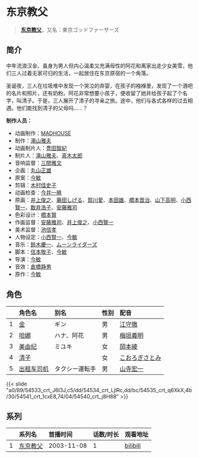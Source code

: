 # 东京教父


> <u>**[东京教父](https://bgm.tv/subject/842)**</u>，又名：東京ゴッドファーザーズ

## 简介

中年流浪汉金、虽身为男人但内心温柔又充满母性的阿花和离家出走少女美雪，他们三人过着无家可归的生活，一起居住在东京原宿的一个角落。

圣诞夜，三人在垃圾堆中发现一个哭泣的弃婴，在孩子的襁褓里，发现了一个酒吧的名片和照片，还有奶粉。阿花非常想要小孩子，便收留了她并给孩子起了个名字，叫清子。于是，三人展开了清子的寻亲之旅。途中，他们与各式各样的过去相遇。他们能找到清子的父母吗……？

**制作人员：**
- 动画制作：[MADHOUSE](https://bgm.tv/person/603)
- 制作：[滝山雅夫](https://bgm.tv/person/1239)
- 动画制片人：[豊田智紀](https://bgm.tv/person/49645)
- 制片人：[滝山雅夫](https://bgm.tv/person/1239)、[真木太郎](https://bgm.tv/person/372)
- 音响监督：[三間雅文](https://bgm.tv/person/42)
- 企画：[丸山正雄](https://bgm.tv/person/914)
- 原案：[今敏](https://bgm.tv/person/1313)
- 剪辑：[木村佳史子](https://bgm.tv/person/11716)
- 动画检查：[今井一暁](https://bgm.tv/person/12613)
- 原画：[井上俊之](https://bgm.tv/person/2177)、[藤田しげる](https://bgm.tv/person/1709)、[賀川愛](https://bgm.tv/person/2068)、[本田雄](https://bgm.tv/person/1383)、[橋本晋治](https://bgm.tv/person/11390)、[山下高明](https://bgm.tv/person/2648)、[小西賢一](https://bgm.tv/person/2176)、[数井浩子](https://bgm.tv/person/572)、[安藤雅司](https://bgm.tv/person/1592)
- 色彩设计：[橋本賢](https://bgm.tv/person/2073)
- 作画监督：[安藤雅司](https://bgm.tv/person/1592)、[井上俊之](https://bgm.tv/person/2177)、[小西賢一](https://bgm.tv/person/2176)
- 美术监督：[池信孝](https://bgm.tv/person/14089)
- 人物设定：[小西賢一](https://bgm.tv/person/2176)、[今敏](https://bgm.tv/person/1313)
- 音乐：[鈴木慶一](https://bgm.tv/person/2312)、[ムーンライダーズ](https://bgm.tv/person/18801)
- 脚本：[信本敬子](https://bgm.tv/person/103)、[今敏](https://bgm.tv/person/1313)
- 导演：[今敏](https://bgm.tv/person/1313)
- 音效：[倉橋静男](https://bgm.tv/person/6076)
- 原作：[今敏](https://bgm.tv/person/1313)

## 角色

|     |   角色名   |   别名  | 性别 |  配音  |
|:--- |:------  |:----      |:---  |:--   |
| 1 | [金](https://bgm.tv/character/54533) | ギン | 男 | [江守徹](https://bgm.tv/person/29213) |
| 2 | [哈娜](https://bgm.tv/character/54534) | ハナ、阿花 | 男 | [梅垣義明](https://bgm.tv/person/29214) |
| 3 | [美由纪](https://bgm.tv/character/54535) | ミユキ | 女 | [岡本綾](https://bgm.tv/person/22020) |
| 4 | [清子](https://bgm.tv/character/54541) |  | 女 | [こおろぎさとみ](https://bgm.tv/person/4113) |
| 5 | [出租车司机](https://bgm.tv/character/54540) | タクシー運転手 | 男 | [山寺宏一](https://bgm.tv/person/3914) |

{{< slide "a0/89/54533_crt_J6l3J,c5/dd/54534_crt_LjlRc,dd/bc/54535_crt_q6XkX,4b/30/54541_crt_1cxE8,74/04/54540_crt_j8H88" >}}

## 系列

|     |   系列名   |   首播时间  | 话数/时长  | 观看地址 |
|:---  |:------    |:----      |:---       |:---  |
| 1 |[东京教父](https://bgm.tv/subject/842)| 2003-11-08 | 1 | [bilibili](https://www.bilibili.com/bangumi/play/ss2597)  |



